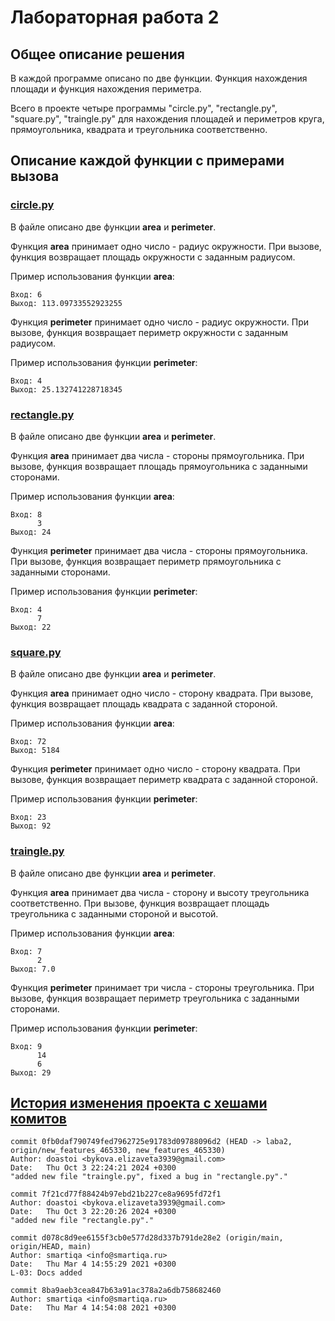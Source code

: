 # Лабораторная работа 2
## Общее описание решения
В каждой программе описано по две функции. Функция нахождения площади и функция нахождения периметра. 

Всего в проекте четыре программы "circle.py", "rectangle.py", "square.py", "traingle.py" для нахождения площадей и периметров круга, прямоугольника, квадрата и треугольника соответственно.
## Описание каждой функции с примерами вызова
### [circle.py](../circle.py)
В файле описано две функции **area** и **perimeter**.


Функция **area** принимает одно число - радиус окружности. При вызове, функция возвращает площадь окружности с заданным радиусом.

Пример использования функции **area**:
```
Вход: 6
Выход: 113.09733552923255
```
Функция **perimeter** принимает одно число - радиус окружности. При вызове, функция возвращает периметр окружности с заданным радиусом.

Пример использования функции **perimeter**:
```
Вход: 4
Выход: 25.132741228718345
```
### [rectangle.py](../rectangle.py)
В файле описано две функции **area** и **perimeter**.


Функция **area** принимает два числа - стороны прямоугольника. При вызове, функция возвращает площадь прямоугольника с заданными сторонами.

Пример использования функции **area**:
```
Вход: 8
      3
Выход: 24
```
Функция **perimeter** принимает два числа - стороны прямоугольника. При вызове, функция возвращает периметр прямоугольника с заданными сторонами.

Пример использования функции **perimeter**:
```
Вход: 4
      7
Выход: 22
```
### [square.py](../square.py)
В файле описано две функции **area** и **perimeter**.


Функция **area** принимает одно число - сторону квадрата. При вызове, функция возвращает площадь квадрата с заданной стороной.

Пример использования функции **area**:
```
Вход: 72
Выход: 5184
```
Функция **perimeter** принимает одно число - сторону квадрата. При вызове, функция возвращает периметр квадрата с заданной стороной.

Пример использования функции **perimeter**:
```
Вход: 23
Выход: 92
```
### [traingle.py](../traingle.py)
В файле описано две функции **area** и **perimeter**.


Функция **area** принимает два числа - сторону и высоту треугольника соответственно. При вызове, функция возвращает площадь треугольника с заданными стороной и высотой.

Пример использования функции **area**:
```
Вход: 7
      2
Выход: 7.0
```
Функция **perimeter** принимает три числа - стороны треугольника. При вызове, функция возвращает периметр треугольника с заданными сторонами.

Пример использования функции **perimeter**:
```
Вход: 9
      14
      6
Выход: 29
```
## [История изменения проекта с хешами комитов](https://github.com/doastoi/geometric_lib)
```
commit 0fb0daf790749fed7962725e91783d09788096d2 (HEAD -> laba2, origin/new_features_465330, new_features_465330)
Author: doastoi <bykova.elizaveta3939@gmail.com>
Date:   Thu Oct 3 22:24:21 2024 +0300
"added new file "traingle.py", fixed a bug in "rectangle.py"."
```

```
commit 7f21cd77f88424b97ebd21b227ce8a9695fd72f1
Author: doastoi <bykova.elizaveta3939@gmail.com>
Date:   Thu Oct 3 22:20:26 2024 +0300
"added new file "rectangle.py"."
```

```
commit d078c8d9ee6155f3cb0e577d28d337b791de28e2 (origin/main, origin/HEAD, main)
Author: smartiqa <info@smartiqa.ru>
Date:   Thu Mar 4 14:55:29 2021 +0300
L-03: Docs added
```

```
commit 8ba9aeb3cea847b63a91ac378a2a6db758682460
Author: smartiqa <info@smartiqa.ru>
Date:   Thu Mar 4 14:54:08 2021 +0300
```
